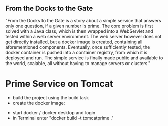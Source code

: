 
## From the Docks to the Gate
"From the Docks to the Gate is a story about a simple service that answers only one question, if a given number is prime. The core problem is first solved with a Java class, which is then wrapped into a WebServlet and tested within a web server environment. The web server however does not get directly installed, but a docker image is created, containing all aforementioned components. Eventually, once sufficiently tested, the docker container is pushed into a container registry, from which it is deployed and run. The simple service is finally made public and available to the world, scalable, all without having to manage servers or clusters."

# Prime Service on Tomcat

- build the project using the build task
- create the docker image:
* start docker / docker desktop and login
* in Terminal enter "docker build -t tomcatprime ."
